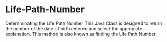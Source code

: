 # Life-Path-Number
Deternminating the Life Path Number
This Java Class is designed to return the number of the date of birth entered and select the appropiate explanation.
This method is also known as finding the Life Path Number.
